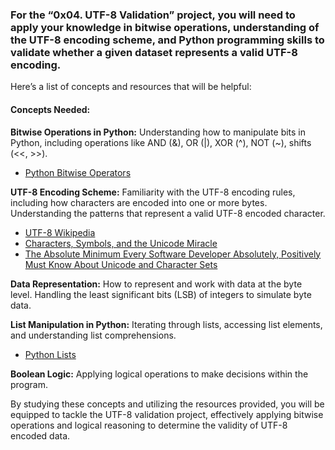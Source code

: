 ### For the “0x04. UTF-8 Validation” project, you will need to apply your knowledge in bitwise operations, understanding of the UTF-8 encoding scheme, and Python programming skills to validate whether a given dataset represents a valid UTF-8 encoding.

Here’s a list of concepts and resources that will be helpful:

#### Concepts Needed:

**Bitwise Operations in Python:**
Understanding how to manipulate bits in Python, including operations like AND (&), OR (|), XOR (^), NOT (~), shifts (<<, >>).
- [Python Bitwise Operators](https://docs.python.org/3/library/stdtypes.html#bitwise-operations-on-integer-types)

**UTF-8 Encoding Scheme:**
Familiarity with the UTF-8 encoding rules, including how characters are encoded into one or more bytes.
Understanding the patterns that represent a valid UTF-8 encoded character.
- [UTF-8 Wikipedia](https://en.wikipedia.org/wiki/UTF-8)
- [Characters, Symbols, and the Unicode Miracle](https://manishearth.github.io/blog/2017/01/14/understanding-encodings/)
- [The Absolute Minimum Every Software Developer Absolutely, Positively Must Know About Unicode and Character Sets](https://www.joelonsoftware.com/2003/10/08/the-absolute-minimum-every-software-developer-absolutely-positively-must-know-about-unicode-and-character-sets-no-excuses/)

**Data Representation:**
How to represent and work with data at the byte level.
Handling the least significant bits (LSB) of integers to simulate byte data.

**List Manipulation in Python:**
Iterating through lists, accessing list elements, and understanding list comprehensions.
- [Python Lists](https://docs.python.org/3/tutorial/datastructures.html#more-on-lists)

**Boolean Logic:**
Applying logical operations to make decisions within the program.

By studying these concepts and utilizing the resources provided, you will be equipped to tackle the UTF-8 validation project, effectively applying bitwise operations and logical reasoning to determine the validity of UTF-8 encoded data.
